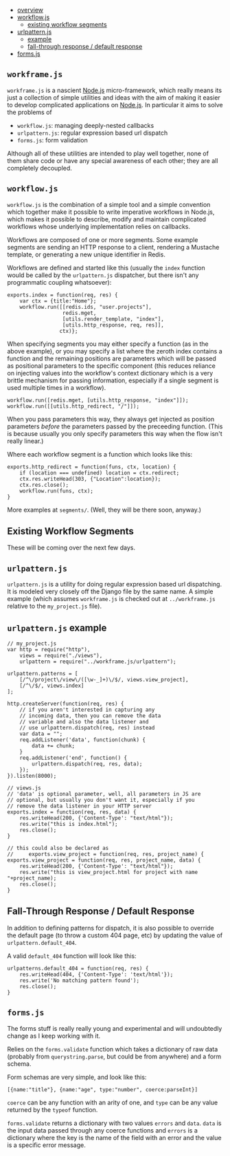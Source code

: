 
* [overview](#overview)
* [workflow.js](#workflow)
    * [existing workflow segments](#workflow-existing)
* [urlpattern.js](#urlpattern)
    * [example](#urlpattern-example)
    * [fall-through response / default response](#urlpattern-default)
* [forms.js](#forms)

## ``workframe.js`` <a name="overview"></a> 

``workframe.js`` is a nascient [Node.js][node.js] micro-framework, which really means its just
a collection of simple utilities and ideas with the aim of making it easier to
develop complicated applications on [Node.js][node.js]. In particular it aims to solve
the problems of

* ``workflow.js``: managing deeply-nested callbacks
* ``urlpattern.js``: regular expression based url dispatch
* ``forms.js``: form validation

Although all of these utilities are intended to play well together, none of them share
code or have any special awareness of each other; they are all completely decoupled.

[node.js]: http://nodejs.org/ "Node.js documentation"

## ``workflow.js`` <a name="workflow"></a> 

``workflow.js`` is the combination of a simple tool and a simple convention which together make it
possible to write imperative workflows in Node.js, which makes it possible to describe, modify and
maintain complicated workflows whose underlying implementation relies on callbacks.

Workflows are composed of one or more segments. Some example segments are sending an HTTP response
to a client, rendering a Mustache template, or generating a new unique identifier in Redis.

Workflows are defined and started like this (usually the ``index`` function would be called by
the ``urlpattern.js`` dispatcher, but there isn't any programmatic coupling whatsoever):

    exports.index = function(req, res) {
        var ctx = {title:"Home"};
        workflow.run([[redis.ids, "user.projects"],
                      redis.mget,
                      [utils.render_template, "index"],
                      [utils.http_response, req, res]], 
                     ctx)};

When specifying segments you may either specify a function (as in the above example), or you may
specify a list where the zeroth index contains a function and the remaining positions are parameters
which will be passed as positional parameters to the specific component (this reduces reliance on
injecting values into the workflow's context dictionary which is a very brittle mechanism for
passing information, especially if a single segment is used multiple times in a workflow).

    workflow.run([redis.mget, [utils.http_response, "index"]]);
    workflow.run([[utils.http_redirect, "/"]]);

When you pass parameters this way, they always get injected as position parameters *before*
the parameters passed by the preceeding function. (This is because usually you only specify
parameters this way when the flow isn't really linear.)

Where each workflow segment is a function which looks like this:

    exports.http_redirect = function(funs, ctx, location) {
        if (location === undefined) location = ctx.redirect;
        ctx.res.writeHead(303, {"Location":location});
        ctx.res.close();
        workflow.run(funs, ctx);
    }

More examples at ``segments/``. (Well, they will be there soon, anyway.)

## Existing Workflow Segments <a name="workflow-existing"></a>

These will be coming over the next few days.


## ``urlpattern.js`` <a name="urlpattern"></a> 

``urlpattern.js`` is a utility for doing regular expression based url dispatching.
It is modeled very closely off the Django file by the same name.
A simple example (which assumes ``workframe.js`` is checked out at ``../workframe.js``
relative to the ``my_project.js`` file).

## ``urlpattern.js`` example <a name="urlpattern-example"></a> 

    // my_project.js
    var http = require("http"),
        views = require("./views"),
        urlpattern = require("../workframe.js/urlpattern");

    urlpattern.patterns = [
        [/^\/project\/view\/([\w-_]+)\/$/, views.view_project],
        [/^\/$/, views.index]
    ];

    http.createServer(function(req, res) {
        // if you aren't interested in capturing any
        // incoming data, then you can remove the data
        // variable and also the data listener and
        // use urlpattern.dispatch(req, res) instead
        var data = "";
        req.addListener('data', function(chunk) {
            data += chunk;
        }
        req.addListener('end', function() {
        	urlpattern.dispatch(req, res, data);
        });
    }).listen(8000);

    // views.js
    // 'data' is optional parameter, well, all parameters in JS are
    // optional, but usually you don't want it, especially if you
    // remove the data listener in your HTTP server
    exports.index = function(req, res, data) {
        res.writeHead(200, {'Content-Type': "text/html"});
        res.write("this is index.html");
        res.close();
    }

    // this could also be declared as
    //     exports.view_project = function(req, res, project_name) {
    exports.view_project = function(req, res, project_name, data) {
        res.writeHead(200, {'Content-Type': "text/html"});
        res.write("this is view_project.html for project with name "+project_name);
        res.close();
    }

## Fall-Through Response / Default Response <a name="urlpattern-default"></a> 

In addition to defining patterns for dispatch, it is also possible to override the
default page (to throw a custom 404 page, etc) by updating the value of ``urlpattern.default_404``.

A valid ``default_404`` function will look like this:

    urlpatterns.default_404 = function(req, res) {
        res.writeHead(404, {'Content-Type': 'text/html'});
        res.write('No matching pattern found');
        res.close();
    }


## ``forms.js`` <a name="forms"></a> 

The forms stuff is really really young and experimental and
will undoubtedly change as I keep working with it.

Relies on the ``forms.validate`` function which takes a dictionary
of raw data (probably from ``querystring.parse``, but could be from
anywhere) and a form schema.

Form schemas are very simple, and look like this:

    [{name:"title"}, {name:"age", type:"number", coerce:parseInt}]

``coerce`` can be any function with an arity of one, and ``type`` can be
any value returned by the ``typeof`` function.

``forms.validate`` returns a dictionary with two values ``errors`` and ``data``.
``data`` is the input data passed through any coerce functions and ``errors`` is
a dictionary where the key is the name of the field with an error and the value is
a specific error message.

